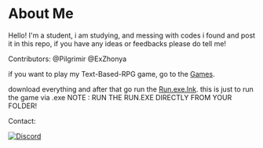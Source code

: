# About Me

Hello! I'm a student, i am studying, and messing with codes i found and post it in this repo, if you have any ideas or feedbacks please do tell me!

Contributors: @Pilgrimir @ExZhonya


if you want to play my Text-Based-RPG game, go to the [Games](https://github.com/ExZhonya/Codes/tree/main/Game).

download everything and after that go run the [Run.exe.lnk](https://github.com/ExZhonya/Codes/blob/main/Game/Run.exe.lnk). this is just to run the game via .exe
NOTE : RUN THE RUN.EXE DIRECTLY FROM YOUR FOLDER!


Contact:

[![Discord](https://img.shields.io/badge/Discord-%237289DA.svg?logo=discord&logoColor=white)](https://discord.com/users/557475840171048962)
